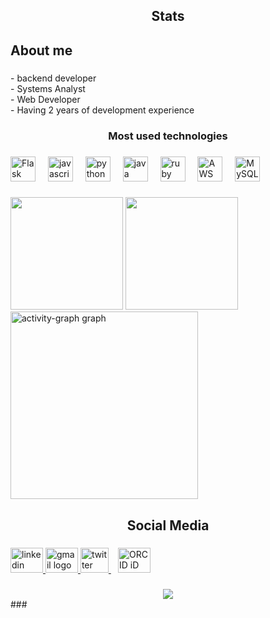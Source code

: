 <h2 align="center">Stats</h2>

###

<h2 align="left">About me</h2>

###

<p align="left">- backend developer<br>- Systems Analyst<br>- Web Developer<br>- Having 2 years of development experience</p>

###

<h3 align="center">Most used technologies</h3>

###

<div align="left">
   <img src="https://cdn.jsdelivr.net/gh/devicons/devicon/icons/flask/flask-original-wordmark.svg" height="40" alt="Flask logo" />
  <img width="12" />
  <img src="https://cdn.jsdelivr.net/gh/devicons/devicon/icons/javascript/javascript-plain.svg" height="40" alt="javascript logo"  />
  <img width="12" />
  <img src="https://cdn.jsdelivr.net/gh/devicons/devicon/icons/python/python-plain-wordmark.svg" height="40" alt="python logo"  />
  <img width="12" />
  <img src="https://cdn.jsdelivr.net/gh/devicons/devicon/icons/java/java-plain-wordmark.svg" height="40" alt="java logo"  />
  <img width="12" />
  <img src="https://cdn.jsdelivr.net/gh/devicons/devicon/icons/ruby/ruby-plain-wordmark.svg" height="40" alt="ruby logo"  />
  <img width="12" />
  <img src="https://cdn.jsdelivr.net/gh/devicons/devicon/icons/amazonwebservices/amazonwebservices-original-wordmark.svg" height="40" alt="AWS logo" />
 <img width="12" />
 <img src="https://cdn.jsdelivr.net/gh/devicons/devicon/icons/mysql/mysql-original-wordmark.svg" height="40" alt="MySQL logo" />
  <img width="12" />
  
 
</div>

###
<div align="left">
  
  <img height="180em" src="https://github-readme-stats.vercel.app/api/top-langs/?username=MateusGoldmanNaliati&layout=compact&theme=tokyonight&cache_seconds=900"/>
  <img height="180em" src="https://github-readme-stats.vercel.app/api?username=MateusGoldmanNaliati&show_icons=true&theme=tokyonight&cache_seconds=60"/>
  <img src="https://github-readme-activity-graph.vercel.app/graph?username=MateusGoldmanNaliati&radius=16&theme=material-palenight&area=true&order=5&hide_title=true&hide_border=true" height="300" alt="activity-graph graph"  />
</div>

###

<h2 align="center">Social Media</h2>

###

<div align="left">
  <a href="https://www.linkedin.com/in/mateus-goldman-55b8b21a0/" target="_blank">
    <img src="https://raw.githubusercontent.com/maurodesouza/profile-readme-generator/master/src/assets/icons/social/linkedin/default.svg" width="52" height="40" alt="linkedin logo" />
  </a>
  <a href="mailto:mateuscgoldman0@gmail.com" target="_blank">
    <img src="https://raw.githubusercontent.com/maurodesouza/profile-readme-generator/master/src/assets/icons/social/gmail/default.svg" width="52" height="40" alt="gmail logo" />
  </a>
  <a href="https://x.com/GoldmanNaliatti" target="_blank">
    <img src="https://upload.wikimedia.org/wikipedia/commons/c/cc/X_icon.svg" width="45" height="40" alt="twitter logo" />
  </a>
  <a href="https://orcid.org/0009-0008-3094-9029" target="orcid.widget" rel="me noopener noreferrer">
    <img src="https://upload.wikimedia.org/wikipedia/commons/0/06/ORCID_iD.svg" width="52" height="40" alt="ORCID iD icon" style="margin-inline-start: 0.8em" />
  </a>
</div>

    
###

<div align="center">
  <img src="https://profile-counter.glitch.me/MateusGoldmanNaliati/count.svg?"  />
</div>
###
